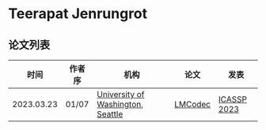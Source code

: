 # Teerapat Jenrungrot

## 论文列表

| 时间 | 作者序 | 机构 | 论文 | 发表 |
|:-:|:-:|---|---|---|
| 2023.03.23 | 01/07 | [University of Washington, Seattle](../Institutions/USA-UW_美国华盛顿大学.md) | [LMCodec](../Models/Speech_Neural_Codec/2023.03.23_LMCodec.md) | [ICASSP 2023](../Publications/ICASSP.md) |